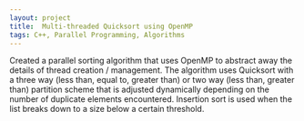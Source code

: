 ```yaml
---
layout: project
title:  Multi-threaded Quicksort using OpenMP
tags: C++, Parallel Programming, Algorithms
---
```

Created a parallel sorting algorithm that uses OpenMP to abstract away the
details of thread creation / management. The algorithm uses Quicksort with a
three way (less than, equal to, greater than) or two way (less than, greater
than) partition scheme that is adjusted dynamically depending on the number of
duplicate elements encountered. Insertion sort is used when the list breaks
down to a size below a certain threshold.
